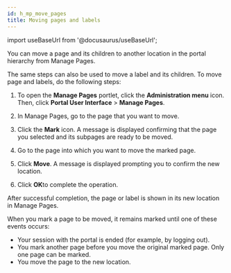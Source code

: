 ```yaml
---
id: h_mp_move_pages
title: Moving pages and labels
---
```

import useBaseUrl from '@docusaurus/useBaseUrl';



You can move a page and its children to another location in the portal hierarchy from Manage Pages.

The same steps can also be used to move a label and its children. To move page and labels, do the following steps:

1.  To open the **Manage Pages** portlet, click the **Administration menu** icon. Then, click **Portal User Interface** \> **Manage Pages**.

2.  In Manage Pages, go to the page that you want to move.

3.  Click the **Mark** icon. A message is displayed confirming that the page you selected and its subpages are ready to be moved.

4.  Go to the page into which you want to move the marked page.

5.  Click **Move**. A message is displayed prompting you to confirm the new location.

6.  Click **OK**to complete the operation.


After successful completion, the page or label is shown in its new location in Manage Pages.

When you mark a page to be moved, it remains marked until one of these events occurs:

-   Your session with the portal is ended \(for example, by logging out\).
-   You mark another page before you move the original marked page. Only one page can be marked.
-   You move the page to the new location.

